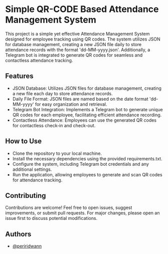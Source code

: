 
# Simple QR-CODE Based Attendance Management System

This project is a simple yet effective Attendance Management System designed for employee tracking using QR codes. The system utilizes JSON for database management, creating a new JSON file daily to store attendance records with the format 'dd-MM-yyyy.json'. Additionally, a Telegram bot is integrated to generate QR codes for seamless and contactless attendance tracking.

## Features

- JSON Database: Utilizes JSON files for database management, creating a new file each day to store attendance records.
- Daily File Format: JSON files are named based on the date format 'dd-MM-yyyy' for easy organization and retrieval.
- Telegram Bot Integration: Implements a Telegram bot to generate unique QR codes for each employee, facilitating efficient attendance recording.
- Contactless Attendance: Employees can use the generated QR codes for contactless check-in and check-out.

## How to Use

- Clone the repository to your local machine.
- Install the necessary dependencies using the provided requirements.txt.
- Configure the system, including Telegram bot credentials and any additional settings.
- Run the application, allowing employees to generate and scan QR codes for attendance tracking.


## Contributing

Contributions are welcome! Feel free to open issues, suggest improvements, or submit pull requests. For major changes, please open an issue first to discuss potential modifications.


## Authors

- [@periridwann](https://www.github.com/periridwann)


